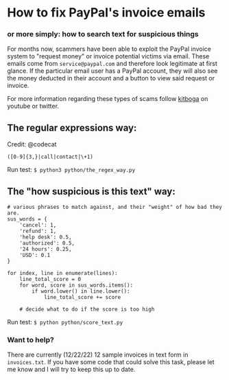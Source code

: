 # How to fix PayPal's invoice emails
### or more simply: how to search text for suspicious things

For months now, scammers have been able to exploit the PayPal invoice system to "request money" or invoice potential victims via email. 
These emails come from `service@paypal.com` and therefore look legitimate at first glance. If the particular email user has a PayPal account, they will also see the money deducted in their account and a button to view said request or invoice. 

For more information regarding these types of scams follow [kitboga](https://youtube.com/kitbogashow) on youtube or twitter.

## The regular expressions way:
Credit: @codecat
```regex
([0-9]{3,}|call|contact|\+1)
```
Run test: `$ python3 python/the_regex_way.py`


## The "how suspicious is this text" way:
```
# various phrases to match against, and their "weight" of how bad they are.
sus_words = {
    'cancel': 1,
    'refund': 1,
    'help desk': 0.5,
    'authorized': 0.5,
    '24 hours': 0.25,
    'USD': 0.1
}

for index, line in enumerate(lines):
    line_total_score = 0
    for word, score in sus_words.items():
        if word.lower() in line.lower():
            line_total_score += score
    
    # decide what to do if the score is too high 
```
Run test: `$ python python/score_text.py`

### Want to help? 

There are currently (12/22/22) 12 sample invoices in text form in `invoices.txt`.
If you have some code that could solve this task, please let me know and I will try to keep this up to date. 
